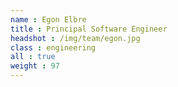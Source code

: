 ```yaml
---
name : Egon Elbre
title : Principal Software Engineer
headshot : /img/team/egon.jpg
class : engineering
all : true
weight : 97
---
```


